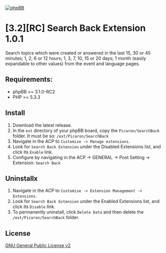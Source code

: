 [![phpBB](https://www.phpbb.com/theme/images/logos/blue/160x52.png)](http://www.phpbb.com)

# [3.2][RC] Search Back Extension 1.0.1
Search topics which were created or answered in the last 15, 30 or 45 minutes; 1, 2, 6 or 12 hours; 1, 3, 7, 10, 15 or 20 days; 1 month (easily expandable to other values) from the event and language pages.

## Requirements:
* phpBB >= 3.1.0-RC2
* PHP >= 5.3.3

## Install
1. Download the latest release.
2. In the `ext` directory of your phpBB board, copy the `Picaron/SearchBack` folder. It must be so: `/ext/Picaron/SearchBack`
3. Navigate in the ACP to `Customise -> Manage extensions`.
4. Look for `Search Back Extension` under the Disabled Extensions list, and click its `Enable` link.
5. Configure by navigating in the ACP -> GENERAL -> Post Setting -> Extension: `Search Back`

## Uninstallx
1. Navigate in the ACP to `Customise -> Extension Management -> Extensions`.
2. Look for `Search Back Extension` under the Enabled Extensions list, and click its `Disable` link.
3. To permanently uninstall, click `Delete Data` and then delete the `/ext/Picaron/SearchBack` folder.

## License
[GNU General Public License v2](http://opensource.org/licenses/GPL-2.0)
